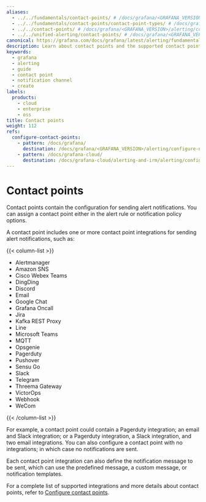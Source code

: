```yaml
---
aliases:
  - ../../fundamentals/contact-points/ # /docs/grafana/<GRAFANA_VERSION>/alerting/fundamentals/contact-points/
  - ../../fundamentals/contact-points/contact-point-types/ # /docs/grafana/<GRAFANA_VERSION>/alerting/fundamentals/contact-points/contact-point-types/
  - ../../contact-points/ # /docs/grafana/<GRAFANA_VERSION>/alerting/contact-points/
  - ../../unified-alerting/contact-points/ # /docs/grafana/<GRAFANA_VERSION>/alerting/unified-alerting/contact-points/
canonical: https://grafana.com/docs/grafana/latest/alerting/fundamentals/notifications/contact-points/
description: Learn about contact points and the supported contact point integrations
keywords:
  - grafana
  - alerting
  - guide
  - contact point
  - notification channel
  - create
labels:
  products:
    - cloud
    - enterprise
    - oss
title: Contact points
weight: 112
refs:
  configure-contact-points:
    - pattern: /docs/grafana/
      destination: /docs/grafana/<GRAFANA_VERSION>/alerting/configure-notifications/manage-contact-points
    - pattern: /docs/grafana-cloud/
      destination: /docs/grafana-cloud/alerting-and-irm/alerting/configure-notifications/manage-contact-points
---
```


# Contact points

Contact points contain the configuration for sending alert notifications. You can assign a contact point either in the alert rule or notification policy options.

A contact point includes one or more contact point integrations for sending alert notifications, such as:

{{< column-list >}}

- Alertmanager
- Amazon SNS
- Cisco Webex Teams
- DingDing
- Discord
- Email
- Google Chat
- Grafana Oncall
- Jira
- Kafka REST Proxy
- Line
- Microsoft Teams
- MQTT
- Opsgenie
- Pagerduty
- Pushover
- Sensu Go
- Slack
- Telegram
- Threema Gateway
- VictorOps
- Webhook
- WeCom

{{< /column-list >}}

For example, a contact point could contain a Pagerduty integration; an email and Slack integration; or a Pagerduty integration, a Slack integration, and two email integrations. You can also configure a contact point with no integrations; in which case no notifications are sent.

Each contact point integration can also define the notification message to be sent, which can use the predefined message, a custom message, or notification templates.

For a complete list of supported integrations and more details about contact points, refer to [Configure contact points](ref:configure-contact-points).
